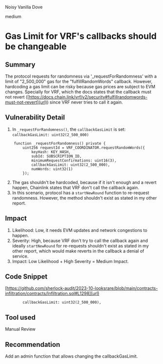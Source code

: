 Noisy Vanilla Dove

medium

# Gas Limit for VRF's callbacks should be changeable
## Summary
The protocol requests for randomness via '_requestForRandomness' with a limit of "2_500_000" gas for the "fulfillRandomWords" callback. However, hardcoding a gas limit can be risky because gas prices are subject to EVM changes. Specially for VRF, which the docs states that the callback must not revert ([https://docs.chain.link/vrf/v2/security#fulfillrandomwords-must-not-revert](url)) since VRF never tries to call it again.

## Vulnerability Detail
1. In `_requestForRandomness()`, the `callbackGasLimit` is set: `callbackGasLimit: uint32(2_500_000)`
```solidity
    function _requestForRandomness() private {
        uint256 requestId = VRF_COORDINATOR.requestRandomWords({
            keyHash: KEY_HASH,
            subId: SUBSCRIPTION_ID,
            minimumRequestConfirmations: uint16(3),
            callbackGasLimit: uint32(2_500_000),
            numWords: uint32(1)
        });
```
2. The gas shouldn't be hardcoded, because if it isn't enough and a revert happen, Chainlink states that VRF don't call the callback again. 
3. In this scenario, protocol has a `startNewRound` function to re-request randomness. However, the method shouldn't exist as stated in my other report. 

## Impact
1. Likelihood: Low, it needs EVM updates and network congestions to happen.
2. Severity: High, because VRF don't try to call the callback again and ideally `startNewRound` for re-requests shouldn't exist as stated in my other report, which would make reverts in the callback a denial of service.
3. Impact: Low Likelihood + High Severity = Medium Impact.

## Code Snippet
[https://github.com/sherlock-audit/2023-10-looksrare/blob/main/contracts-infiltration/contracts/Infiltration.sol#L1298](url)
```solidity
        callbackGasLimit: uint32(2_500_000),
```

## Tool used

Manual Review

## Recommendation
Add an admin function that allows changing the callbackGasLimit.